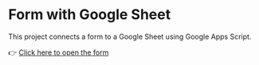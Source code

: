 # Form with Google Sheet

This project connects a form to a Google Sheet using Google Apps Script.

👉 [Click here to open the form](https://cp-handle.netlify.app/)

